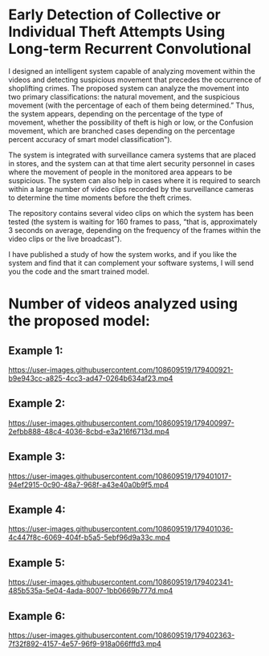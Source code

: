 # Early Detection of Collective or Individual Theft Attempts Using Long-term Recurrent Convolutional
I designed an intelligent system capable of analyzing movement within the videos and detecting suspicious movement that precedes the occurrence of shoplifting crimes. The proposed system can analyze the movement into two primary classifications: the natural movement, and the suspicious movement (with the percentage of each of them being determined.” Thus, the system appears, depending on the percentage of the type of movement, whether the possibility of theft is high or low, or the Confusion movement, which are branched cases depending on the percentage percent accuracy of smart model classification").

The system is integrated with surveillance camera systems that are placed in stores, and the system can at that time alert security personnel in cases where the movement of people in the monitored area appears to be suspicious. The system can also help in cases where it is required to search within a large number of video clips recorded by the surveillance cameras to determine the time moments before the theft crimes.

The repository contains several video clips on which the system has been tested (the system is waiting for 160 frames to pass, “that is, approximately 3 seconds on average, depending on the frequency of the frames within the video clips or the live broadcast”).

I have published a study of how the system works, and if you like the system and find that it can complement your software systems, I will send you the code and the smart trained model.

# Number of videos analyzed using the proposed model:

## Example 1:
https://user-images.githubusercontent.com/108609519/179400921-b9e943cc-a825-4cc3-ad47-0264b634af23.mp4

## Example 2:
https://user-images.githubusercontent.com/108609519/179400997-2efbb888-48c4-4036-8cbd-e3a216f6713d.mp4

## Example 3:
https://user-images.githubusercontent.com/108609519/179401017-94ef2915-0c90-48a7-968f-a43e40a0b9f5.mp4

## Example 4:
https://user-images.githubusercontent.com/108609519/179401036-4c447f8c-6069-404f-b5a5-5ebf96d9a33c.mp4

## Example 5:
https://user-images.githubusercontent.com/108609519/179402341-485b535a-5e04-4ada-8007-1bb0669b777d.mp4

## Example 6:
https://user-images.githubusercontent.com/108609519/179402363-7f32f892-4157-4e57-96f9-918a066fffd3.mp4



